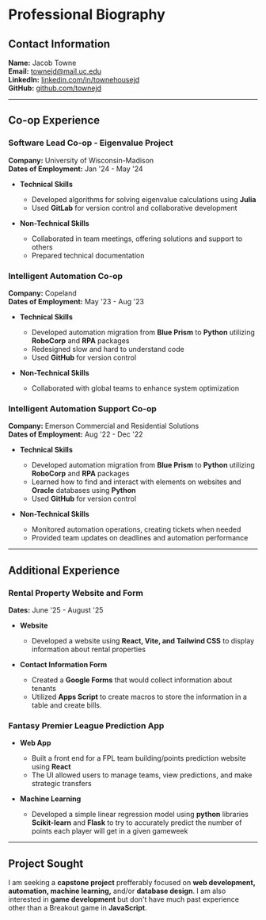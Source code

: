 # Professional Biography

## Contact Information
**Name:** Jacob Towne   
**Email:** townejd@mail.uc.edu  
**LinkedIn:** [linkedin.com/in/townehousejd](https://www.linkedin.com/in/townehousejd/)   
**GitHub:** [github.com/townejd](https://github.com/townejd)

---

## Co-op Experience

### Software Lead Co-op - Eigenvalue Project
**Company:** University of Wisconsin-Madison    
**Dates of Employment:** Jan '24 - May '24    

- **Technical Skills**
    - Developed algorithms for solving eigenvalue calculations using **Julia**
    - Used **GitLab** for version control and collaborative development

- **Non-Technical Skills**
    - Collaborated in team meetings, offering solutions and support to others
    - Prepared technical documentation

### Intelligent Automation Co-op
**Company:** Copeland   
**Dates of Employment:** May '23 - Aug '23  

- **Technical Skills**
    - Developed automation migration from **Blue Prism** to **Python** utilizing **RoboCorp** and **RPA** packages
    - Redesigned slow and hard to understand code
    - Used **GitHub** for version control

- **Non-Technical Skills**
    - Collaborated with global teams to enhance system optimization

### Intelligent Automation Support Co-op
**Company:** Emerson Commercial and Residential Solutions   
**Dates of Employment:** Aug '22 - Dec '22  

- **Technical Skills**
    - Developed automation migration from **Blue Prism** to **Python** utilizing **RoboCorp** and **RPA** packages
    - Learned how to find and interact with elements on websites and **Oracle** databases using **Python**
    - Used **GitHub** for version control

- **Non-Technical Skills**
    - Monitored automation operations, creating tickets when needed
    - Provided team updates on deadlines and automation performance

---

## Additional Experience

### Rental Property Website and Form
**Dates:** June '25 - August '25

- **Website**
    - Developed a website using **React, Vite, and Tailwind CSS** to display information about rental properties

- **Contact Information Form**
    - Created a **Google Forms** that would collect information about tenants
    - Utilized **Apps Script** to create macros to store the information in a table and create bills.

### Fantasy Premier League Prediction App
- **Web App**
    - Built a front end for a FPL team building/points prediction website using **React**
    - The UI allowed users to manage teams, view predictions, and make strategic transfers

- **Machine Learning**
    - Developed a simple linear regression model using **python** libraries **Scikit-learn** and **Flask** to try to accurately predict the number of points each player will get in a given gameweek

---

## Project Sought

I am seeking a **capstone project** prefferably focused on **web development, automation, machine learning,** and/or **database design**. I am also interested in **game development** but don't have much past experience other than a Breakout game in **JavaScript**.